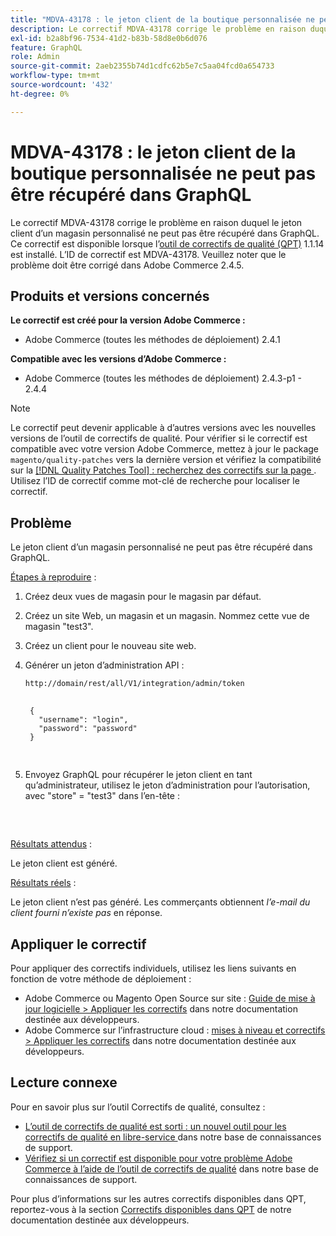 ```yaml
---
title: "MDVA-43178 : le jeton client de la boutique personnalisée ne peut pas être récupéré dans GraphQL"
description: Le correctif MDVA-43178 corrige le problème en raison duquel le jeton client d’un magasin personnalisé ne peut pas être récupéré dans GraphQL. Ce correctif est disponible lorsque l’[outil de correctifs de qualité (QPT)](/help/announcements/adobe-commerce-announcements/magento-quality-patches-released-new-tool-to-self-serve-quality-patches.md) 1.1.14 est installé. L’ID de correctif est MDVA-43178. Veuillez noter que le problème doit être corrigé dans Adobe Commerce 2.4.5.
exl-id: b2a8bf96-7534-41d2-b83b-58d8e0b6d076
feature: GraphQL
role: Admin
source-git-commit: 2aeb2355b74d1cdfc62b5e7c5aa04fcd0a654733
workflow-type: tm+mt
source-wordcount: '432'
ht-degree: 0%

---
```


# MDVA-43178 : le jeton client de la boutique personnalisée ne peut pas être récupéré dans GraphQL

Le correctif MDVA-43178 corrige le problème en raison duquel le jeton client d’un magasin personnalisé ne peut pas être récupéré dans GraphQL. Ce correctif est disponible lorsque l’[outil de correctifs de qualité (QPT)](/help/announcements/adobe-commerce-announcements/magento-quality-patches-released-new-tool-to-self-serve-quality-patches.md) 1.1.14 est installé. L’ID de correctif est MDVA-43178. Veuillez noter que le problème doit être corrigé dans Adobe Commerce 2.4.5.

## Produits et versions concernés

**Le correctif est créé pour la version Adobe Commerce :**

* Adobe Commerce (toutes les méthodes de déploiement) 2.4.1

**Compatible avec les versions d’Adobe Commerce :**

* Adobe Commerce (toutes les méthodes de déploiement) 2.4.3-p1 - 2.4.4

>[!NOTE]
>
>Le correctif peut devenir applicable à d’autres versions avec les nouvelles versions de l’outil de correctifs de qualité. Pour vérifier si le correctif est compatible avec votre version Adobe Commerce, mettez à jour le package `magento/quality-patches` vers la dernière version et vérifiez la compatibilité sur la [[!DNL Quality Patches Tool] : recherchez des correctifs sur la page ](https://experienceleague.adobe.com/tools/commerce-quality-patches/index.html?lang=fr). Utilisez l’ID de correctif comme mot-clé de recherche pour localiser le correctif.

## Problème

Le jeton client d’un magasin personnalisé ne peut pas être récupéré dans GraphQL.

<u>Étapes à reproduire</u> :

1. Créez deux vues de magasin pour le magasin par défaut.
1. Créez un site Web, un magasin et un magasin. Nommez cette vue de magasin &quot;test3&quot;.
1. Créez un client pour le nouveau site web.
1. Générer un jeton d’administration API :

   `http://domain/rest/all/V1/integration/admin/token`

   <pre>
    <code class="language-graphql">
    &lbrace;
      "username": "login",
      "password": "password"
    &rbrace;
    </code>
    </pre>

1. Envoyez GraphQL pour récupérer le jeton client en tant qu’administrateur, utilisez le jeton d’administration pour l’autorisation, avec &quot;store&quot; = &quot;test3&quot; dans l’en-tête :

   <pre>
    <customer_email>
      </pre>

<u>Résultats attendus</u> :

Le jeton client est généré.

<u>Résultats réels</u> :

Le jeton client n’est pas généré. Les commerçants obtiennent *l’e-mail du client fourni n’existe pas* en réponse.

## Appliquer le correctif

Pour appliquer des correctifs individuels, utilisez les liens suivants en fonction de votre méthode de déploiement :

* Adobe Commerce ou Magento Open Source sur site : [Guide de mise à jour logicielle > Appliquer les correctifs](https://experienceleague.adobe.com/fr/docs/commerce-operations/tools/quality-patches-tool/usage) dans notre documentation destinée aux développeurs.
* Adobe Commerce sur l’infrastructure cloud : [mises à niveau et correctifs > Appliquer les correctifs](https://experienceleague.adobe.com/fr/docs/commerce-cloud-service/user-guide/develop/upgrade/apply-patches) dans notre documentation destinée aux développeurs.

## Lecture connexe

Pour en savoir plus sur l’outil Correctifs de qualité, consultez :

* [ L’outil de correctifs de qualité est sorti : un nouvel outil pour les correctifs de qualité en libre-service ](/help/announcements/adobe-commerce-announcements/magento-quality-patches-released-new-tool-to-self-serve-quality-patches.md) dans notre base de connaissances de support.
* [Vérifiez si un correctif est disponible pour votre problème Adobe Commerce à l’aide de l’outil de correctifs de qualité](/help/support-tools/patches-available-in-qpt-tool/check-patch-for-magento-issue-with-magento-quality-patches.md) dans notre base de connaissances de support.

Pour plus d’informations sur les autres correctifs disponibles dans QPT, reportez-vous à la section [Correctifs disponibles dans QPT](https://experienceleague.adobe.com/tools/commerce-quality-patches/index.html?lang=fr) de notre documentation destinée aux développeurs.
